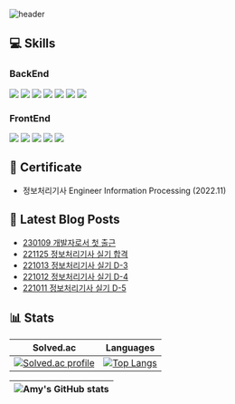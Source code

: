 ![header](https://capsule-render.vercel.app/api?type=waving&color=auto&height=200&section=header&text=Amy%20Lim&fontSize=90&animation=twinkling)

## :computer: Skills
### BackEnd
<img src="https://img.shields.io/badge/Java-007396?style=for-the-badge&logo=Java&logoColor=white"> <img src="https://img.shields.io/badge/Spring-6DB33F?style=for-the-badge&logo=Spring&logoColor=white"> <img src="https://img.shields.io/badge/Spring Boot-6DB33F?style=for-the-badge&logo=SpringBoot&logoColor=white"> <img src="https://img.shields.io/badge/JPA-59666C?style=for-the-badge&logo=Hibernate&logoColor=white"> <img src="https://img.shields.io/badge/Gradle-02303A?style=for-the-badge&logo=Gradle&logoColor=white"> <img src="https://img.shields.io/badge/Apache Maven-C71A36?style=for-the-badge&logo=Apache Maven&logoColor=white"> <img src="https://img.shields.io/badge/Oracle-F80000?style=for-the-badge&logo=Oracle&logoColor=white"> 
### FrontEnd
<img src="https://img.shields.io/badge/javascript-F7DF1E?style=for-the-badge&logo=javascript&logoColor=black"> <img src="https://img.shields.io/badge/html-E34F26?style=for-the-badge&logo=html5&logoColor=white"> <img src="https://img.shields.io/badge/css-1572B6?style=for-the-badge&logo=css3&logoColor=white"> <img src="https://img.shields.io/badge/bootstrap-7952B3?style=for-the-badge&logo=bootstrap&logoColor=white"> <img src="https://img.shields.io/badge/Thymeleaf-005F0F?style=for-the-badge&logo=Thymeleaf&logoColor=white">

## :medal_sports: Certificate
- 정보처리기사 Engineer Information Processing (2022.11)

## :page_facing_up: Latest Blog Posts 
<!-- BLOG-POST-LIST:START -->
- [230109 개발자로서 첫 출근](https://amylim.tistory.com/90)
- [221125 정보처리기사 실기 합격](https://amylim.tistory.com/89)
- [221013 정보처리기사 실기 D-3](https://amylim.tistory.com/88)
- [221012 정보처리기사 실기 D-4](https://amylim.tistory.com/87)
- [221011 정보처리기사 실기 D-5](https://amylim.tistory.com/86)
<!-- BLOG-POST-LIST:END -->

## :bar_chart: Stats
<div align="center">
  
|                                                       Solved.ac                                                        |                                                             Languages                                                              |
| :--------------------------------------------------------------------------------------------------------------------: | :--------------------------------------------------------------------------------------------------------------------------------: |
| [![Solved.ac profile](http://mazassumnida.wtf/api/v2/generate_badge?boj=amylim32897)](https://solved.ac/amylim32897) | [![Top Langs](https://github-readme-stats.vercel.app/api/top-langs/?username=amylim328&layout=compact&theme=dark)](https://github.com/anuraghazra/github-readme-stats)

| ![Amy's GitHub stats](https://github-readme-stats.vercel.app/api?username=amylim328&show_icons=true&theme=dark) |
| :-----------------------------------------------------------------------------------------------------------------------: |
  
</div> 
